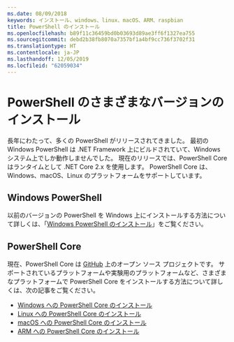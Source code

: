 ```yaml
---
ms.date: 08/09/2018
keywords: インストール、windows、linux、macOS、ARM、raspbian
title: PowerShell のインストール
ms.openlocfilehash: b89f11c36459bd0b03693d89ae3ff6f1327ea755
ms.sourcegitcommit: debd2b38fb8070a7357bf1a4bf9cc736f3702f31
ms.translationtype: HT
ms.contentlocale: ja-JP
ms.lasthandoff: 12/05/2019
ms.locfileid: "62059034"
---
```

# <a name="installing-various-versions-of-powershell"></a>PowerShell のさまざまなバージョンのインストール

長年にわたって、多くの PowerShell がリリースされてきました。 最初の Windows PowerShell は .NET Framework 上にビルドされていて、Windows システム上でしか動作しませんでした。 現在のリリースでは、PowerShell Core はランタイムとして .NET Core 2.x を使用します。 PowerShell Core は、Windows、macOS、Linux のプラットフォームをサポートしています。

## <a name="windows-powershell"></a>Windows PowerShell

以前のバージョンの PowerShell を Windows 上にインストールする方法について詳しくは、「[Windows PowerShell のインストール](installing-windows-powershell.md)」をご覧ください。

## <a name="powershell-core"></a>PowerShell Core

現在、PowerShell Core は [GitHub](https://github.com/powershell/powershell) 上のオープン ソース プロジェクトです。
サポートされているプラットフォームや実験用のプラットフォームなど、さまざまなプラットフォームで PowerShell Core をインストールする方法について詳しくは、次の記事をご覧ください。

- [Windows への PowerShell Core のインストール](Installing-PowerShell-Core-on-Windows.md)
- [Linux への PowerShell Core のインストール](Installing-PowerShell-Core-on-Linux.md)
- [macOS への PowerShell Core のインストール](Installing-PowerShell-Core-on-macOS.md)
- [ARM への PowerShell Core のインストール](PowerShell-Core-on-ARM.md)
